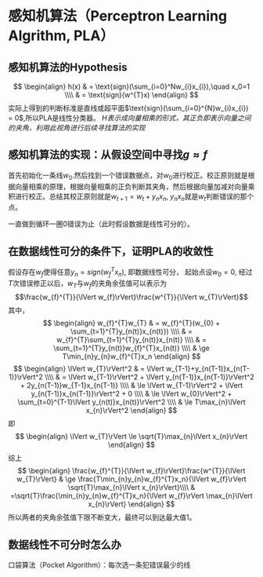 # 感知机算法（Perceptron Learning Algrithm, PLA）
## 感知机算法的Hypothesis
$$
\begin{align}
h(x) & = \text{sign}(\sum_{i=0}^Nw_{i}x_{i}),\quad  x_0=1 \\\\
     & = \text{sign}(w^{T}x)
\end{align}
$$
实际上得到的判断标准是直线或超平面$\text{sign}(\sum_{i=0}^{N}w_{i}x_{i}) = 0$,所以PLA是线性分类器。
*H表示成向量相乘的形式，其正负即表示向量之间的夹角，利用此视角进行后续寻找算法的实现*

## 感知机算法的实现：从假设空间中寻找$g \approx f$
首先初始化一条线$w_{0}$.然后找到一个错误数据点，对$w_{0}$进行校正。校正原则就是根据向量相乘的原理，根据向量相乘的正负判断其夹角，然后根据向量加减对向量乘积进行校正。总结其校正原则就是$w_{t+1} = w_{t}+y_{n}x_{n}$, $y_{n}x_{n}$就是$w_{t}$判断错误的那个点。

一直做到循环一圈0错误为止（此时假设数据是线性可分的）。

## 在数据线性可分的条件下，证明PLA的收敛性
假设存在$w_{f}$使得任意$y_{n}=sign(w_{f}^Tx_{n})$, 即数据线性可分， 
起始点设$w_{0}=0$,
经过$T$次错误修正以后，$w_{T}$与$w_{f}$的夹角余弦值可以表示为
$$\frac{w_{f}^{T}}{\lVert w_{f}\rVert}\frac{w^{T}}{\lVert w_{T}\rVert}$$
其中，
$$
\begin{align}
w_{f}^{T}w_{T} & = w_{f}^{T}(w_{0} + \sum_{t=1}^{T}y_{n(t)}x_{n(t)})  \\\\
                 & = w_{f}^{T}\sum_{t=1}^{T}y_{n(t)}x_{n(t)} \\\\
                 & = \sum_{t=1}^{T}y_{n(t)}w_{f}^{T}x_{n(t)} \\\\
                 & \ge T\min_{n}y_{n}w_{f}^{T}x_n
\end{align}
$$
$$
\begin{align}
\lVert w_{T}\rVert^2 & = \lVert w_{T-1}+y_{n(T-1)}x_{n(T-1)}\rVert^2 \\\\
                 & = \lVert w_{T-1}\rVert^2 + \lVert y_{n(T-1)}x_{n(T-1)}\rVert^2 + 2y_{n(T-1)}w_{T-1}x_{n(T-1)} \\\\
                 & \le \lVert w_{T-1}\rVert^2 + \lVert y_{n(T-1)}x_{n(T-1)}\rVert^2 + 0 \\\\
                 & \le \lVert w_{0}\rVert^2 + \sum_{t=0}^{T-1}\lVert y_{n(t)}x_{n(t)}\rVert^2 \\\\
                 & \le T\max_{n}\lVert x_{n}\rVert^2
\end{align}
$$
即
$$
\begin{align}
\lVert w_{T}\rVert \le \sqrt{T}\max_{n}\lVert x_{n}\rVert
\end{align}
$$
综上
$$
\begin{align}
\frac{w_{f}^{T}}{\lVert w_{f}\rVert}\frac{w^{T}}{\lVert w_{T}\rVert} & \ge \frac{T\min_{n}y_{n}w_{f}^{T}x_n}{\lVert w_{f}\rVert \sqrt{T}\max_{n}\lVert x_{n}\rVert}\\\\
& =\sqrt{T}\frac{\min_{n}y_{n}w_{f}^{T}x_n}{\lVert w_{f}\rVert \max_{n}\lVert x_{n}\rVert}
\end{align}
$$
所以两者的夹角余弦值下限不断变大，最终可以到达最大值1。

## 数据线性不可分时怎么办
口袋算法（Pocket Algorithm）：每次选一条犯错误最少的线




